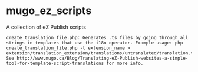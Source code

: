 mugo_ez_scripts
===============

A collection of eZ Publish scripts

    create_translation_file.php: Generates .ts files by going through all strings in templates that use the i18n operator. Example usage: php create_translation_file.php -t extension_name > extension/translation_extension/translations/untranslated/translation.ts. See http://www.mugo.ca/Blog/Translating-eZ-Publish-websites-a-simple-tool-for-template-script-translations for more info.
